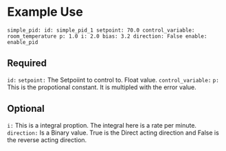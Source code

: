# Example Use

`simple_pid:
  id: simple_pid_1
  setpoint: 70.0
  control_variable: room_temperature
  p: 1.0
  i: 2.0
  bias: 3.2
  direction: False
  enable: enable_pid
  `

## Required

`id:` 
`setpoint:` The Setpoiint to control to. Float value.
`control_variable:`
`p:` This is the propotional constant. It is multipled with the error value.

## Optional

`i:` This is a integral proption. The integral here is a rate per minute.
`direction:` Is a Binary value. True is the Direct acting direction and False is the reverse acting direction.
